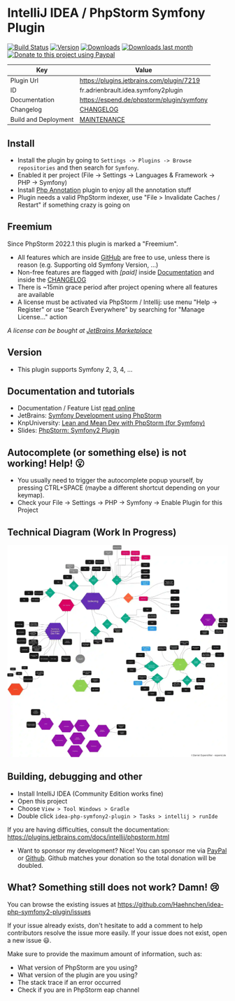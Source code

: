 IntelliJ IDEA / PhpStorm Symfony Plugin
========================
[![Build Status](https://github.com/Haehnchen/idea-php-symfony2-plugin/actions/workflows/gradle.yml/badge.svg?branch=master)](https://github.com/Haehnchen/idea-php-symfony2-plugin/actions/workflows/gradle.yml)
[![Version](http://phpstorm.espend.de/badge/7219/version)](https://plugins.jetbrains.com/plugin/7219)
[![Downloads](http://phpstorm.espend.de/badge/7219/downloads)](https://plugins.jetbrains.com/plugin/7219)
[![Downloads last month](http://phpstorm.espend.de/badge/7219/last-month)](https://plugins.jetbrains.com/plugin/7219)
[![Donate to this project using Paypal](https://img.shields.io/badge/paypal-donate-yellow.svg)](https://www.paypal.me/DanielEspendiller)

| Key                  | Value                                     |
|----------------------|-------------------------------------------|
| Plugin Url           | https://plugins.jetbrains.com/plugin/7219 |
| ID                   | fr.adrienbrault.idea.symfony2plugin       |
| Documentation        | https://espend.de/phpstorm/plugin/symfony |
| Changelog            | [CHANGELOG](CHANGELOG.md)                 |
| Build and Deployment | [MAINTENANCE](MAINTENANCE.md)             |

Install
---------------------
* Install the plugin by going to `Settings -> Plugins -> Browse repositories` and then search for `Symfony`.
* Enabled it per project (File -> Settings -> Languages & Framework -> PHP -> Symfony)
* Install [Php Annotation](http://plugins.jetbrains.com/plugin/7320) plugin to enjoy all the annotation stuff
* Plugin needs a valid PhpStorm indexer, use "File > Invalidate Caches / Restart" if something crazy is going on

Freemium
---------------------

Since PhpStorm 2022.1 this plugin is marked a "Freemium".

* All features which are inside [GitHub](https://github.com/Haehnchen/idea-php-symfony2-plugin) are free to use, unless there is reason (e.g. Supporting old Symfony Version, ...) 
* Non-free features are flagged with _[paid]_ inside [Documentation](https://espend.de/phpstorm/plugin/symfony) and inside the [CHANGELOG](https://github.com/Haehnchen/idea-php-symfony2-plugin/blob/master/CHANGELOG.md)  
* There is ~15min grace period after project opening where all features are available
* A license must be activated via PhpStorm / Intellij: use menu "Help -> Register" or use "Search Everywhere" by searching for "Manage License..." action 

_A license can be bought at [JetBrains Marketplace](https://plugins.jetbrains.com/plugin/7219-symfony-support/pricing)_

Version
---------------------

* This plugin supports Symfony 2, 3, 4, ...

Documentation and tutorials
---------------------

* Documentation / Feature List [read online](https://espend.de/phpstorm/plugin/symfony)
* JetBrains: [Symfony Development using PhpStorm](https://confluence.jetbrains.com/display/PhpStorm/Symfony+Development+using+PhpStorm)
* KnpUniversity: [Lean and Mean Dev with PhpStorm (for Symfony)](https://knpuniversity.com/screencast/phpstorm)
* Slides: [PhpStorm: Symfony2 Plugin](https://www.slideshare.net/Haehnchen/phpstorm-symfony2-plugin)

Autocomplete (or something else) is not working! Help! :open_mouth:
-------------------------------------------------------------------

* You usually need to trigger the autocomplete popup yourself, by pressing CTRL+SPACE (maybe a different shortcut depending on your keymap).
* Check your File -> Settings -> PHP -> Symfony -> Enable Plugin for this Project

Technical Diagram (Work In Progress)
--------------------

![Symfony Plugin Technical Diagram](plugin-diagram.webp)

Building, debugging and other
--------------------

* Install IntelliJ IDEA (Community Edition works fine)
* Open this project
* Choose `View > Tool Windows > Gradle`
* Double click `idea-php-symfony2-plugin > Tasks > intellij > runIde`

If you are having difficulties, consult the documentation: https://plugins.jetbrains.com/docs/intellij/phpstorm.html

* Want to sponsor my development? Nice! You can sponsor me via [PayPal](https://www.paypal.com/cgi-bin/webscr?cmd=_s-xclick&hosted_button_id=5ZTGW6H4Y7MT8) or [Github](https://github.com/sponsors/Haehnchen). Github matches your donation so the total donation will be doubled. 

What? Something still does not work? Damn! :cry:
------------------------------------------------

You can browse the existing issues at https://github.com/Haehnchen/idea-php-symfony2-plugin/issues

If your issue already exists, don't hesitate to add a comment to help contributors resolve the issue more easily.
If your issue does not exist, open a new issue :smiley:.

Make sure to provide the maximum amount of information, such as:
* What version of PhpStorm are you using?
* What version of the plugin are you using?
* The stack trace if an error occurred
* Check if you are in PhpStorm eap channel
